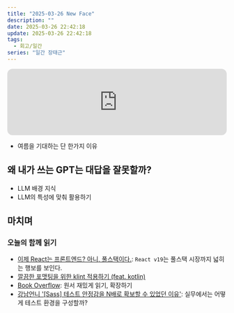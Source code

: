 ```yaml
---
title: "2025-03-26 New Face"
description: ""
date: 2025-03-26 22:42:18
update: 2025-03-26 22:42:18
tags:
  - 회고/일간
series: "일간 장태근" 
---
```


<iframe style="border-radius:12px" src="https://open.spotify.com/embed/track/25YgkxnU4UzEG4ORni69Rw?utm_source=generator" width="100%" height="152" frameBorder="0" allowfullscreen="" allow="autoplay; clipboard-write; encrypted-media; fullscreen; picture-in-picture" loading="lazy"></iframe>

- 여름을 기대하는 단 한가지 이유

## 왜 내가 쓰는 GPT는 대답을 잘못할까?

[//]: # (![박재호 '왜 내가 쓰는 GPT는 이상한 대답만 할까?' <출처: 한입 커뮤니티>]&#40;bite-sized-lunch-box.jpg&#41;)

- LLM 배경 지식
- LLM의 특성에 맞춰 활용하기

## 마치며

### 오늘의 함께 읽기

- [이제 React는 프론트엔드? 아니, 풀스택이다.](https://velog.io/@composite/%EC%9D%B4%EC%A0%9C-React%EB%8A%94-%ED%94%84%EB%A1%A0%ED%8A%B8%EC%97%94%EB%93%9C-%EC%95%84%EB%8B%88-%ED%92%80%EC%8A%A4%ED%83%9D%EC%9D%B4%EB%8B%A4): `React v19`는 풀스택 시장까지 넓히는 행보를 보인다.
- [깔끔한 포맷팅을 위한 klint 적용하기 (feat. kotlin)](https://msyu1207.tistory.com/entry/%EA%B9%94%EB%81%94%ED%95%9C-%ED%8F%AC%EB%A7%B7%ED%8C%85%EC%9D%84-%EC%9C%84%ED%95%9C-ktlint-%EC%A0%81%EC%9A%A9%ED%95%98%EA%B8%B0-feat-kotlin)
- [Book Overflow](https://www.youtube.com/@BookOverflowPod/videos): 원서 재밌게 읽기, 확장하기
- [강남언니 '[Sass] 테스트 안정감을 N배로 확보할 수 있었던 이유'](https://blog.gangnamunni.com/post/how-we-improved-test-stability/): 실무에서는 어떻게 테스트 환경을 구성할까?
